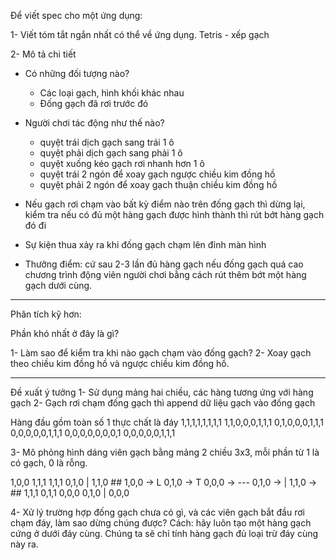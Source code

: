 Để viết spec cho một ứng dụng:

1- Viết tóm tắt ngắn nhất có thể về ứng dụng.
Tetris - xếp gạch

2- Mô tả chi tiết
+ Có những đối tượng nào?
  - Các loại gạch, hình khối khác nhau
  - Đống gạch đã rơi trước đó

+ Người chơi tác động như thế nào?
  - quyệt trái dịch gạch sang trái 1 ô
  - quyệt phải dịch gạch sang phải 1 ô
  - quyệt xuống kéo gạch rơi nhanh hơn 1 ô
  - quyệt trái 2 ngón để xoay gạch ngược chiều kim đồng hồ
  - quyệt phải 2 ngón để xoay gạch thuận chiều kim đồng hồ

 + Nếu gạch rơi chạm vào bất kỳ điểm nào trên đống gạch thì dừng lại, kiểm tra nếu có đủ một hàng gạch được hình thành thì rút bớt hàng gạch đó đi

 + Sự kiện thua xảy ra khi đống gạch chạm lên đỉnh màn hình

 + Thưởng điểm: cứ sau 2-3 lần đủ hàng gạch nếu đống gạch quá cao chương trình động viên người chơi bằng cách rút thêm bớt một hàng gạch dưới cùng.


----------------------------
Phân tích kỹ hơn:

Phần khó nhất ở đây là gì?

1- Làm sao để kiểm tra khi nào gạch chạm vào đống gạch?
2- Xoay gạch theo chiều kim đồng hồ và ngược chiều kim đồng hồ.


----------------------------
Đề xuất ý tưởng
1- Sử dụng mảng hai chiều, các hàng tương ứng với hàng gạch
2- Gạch rơi chạm đống gạch thì append dữ liệu gạch vào đống gạch

Hàng đầu gồm toàn số 1 thực chất là đáy
1,1,1,1,1,1,1,1
1,1,0,0,0,1,1,1
0,1,0,0,0,1,1,1
0,0,0,0,0,1,1,1
0,0,0,0,0,0,0,1
0,0,0,0,0,1,1,1

3- Mô phỏng hình dáng viên gạch bằng mảng 2 chiều 3x3, mỗi phần từ 1 là có gạch, 0 là rỗng.

1,0,0          1,1,1       1,1,1           0,1,0    |    1,1,0    ##
1,0,0 -> L     0,1,0 -> T  0,0,0 -> ---    0,1,0 -> |    1,1,0 -> ##
1,1,1          0,1,1       0,0,0           0,1,0    |    0,0,0 

4- Xử lý trường hợp đống gạch chưa có gì, và các viên gạch bắt đầu rơi chạm đáy, làm sao dừng chúng được?
Cách: hãy luôn tạo một hàng gạch cứng ở dưới đáy cùng. Chúng ta sẽ chỉ tính hàng gạch đủ loại trừ đáy cùng này ra.



